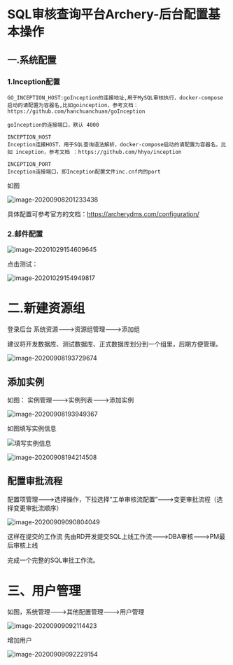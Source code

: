 # SQL审核查询平台Archery-后台配置基本操作

## 一.系统配置

### 1.Inception配置

```
GO_INCEPTION_HOST:goInception的连接地址,用于MySQL审核执行，docker-compose启动的请配置为容器名,比如goinception，参考文档：https://github.com/hanchuanchuan/goInception
```

```
goInception的连接端口，默认 4000
```

```
INCEPTION_HOST
Inception连接HOST，用于SQL查询语法解析，docker-compose启动的请配置为容器名，比如 inception，参考文档 ：https://github.com/hhyo/inception
```

```
INCEPTION_PORT
Inception连接端口，即Inception配置文件inc.cnf内的port
```

如图

![image-20200908201233438](https://gitee.com/funet8/blogimage/raw/master/picgo/image-20200908201233438.png)

具体配置可参考官方的文档：https://archerydms.com/configuration/

### 2.邮件配置

![image-20201029154609645](https://gitee.com/funet8/blogimage/raw/master/picgo/image-20201029154609645.png)

点击测试：

![image-20201029154949817](https://gitee.com/funet8/blogimage/raw/master/picgo/image-20201029154949817.png)

# 二.新建资源组

登录后台 系统资源--->资源组管理--->添加组

建议将开发数据库、测试数据库、正式数据库划分到一个组里，后期方便管理。

![image-20200908193729674](https://gitee.com/funet8/blogimage/raw/master/picgo/image-20200908193729674.png)

## 添加实例

如图： 实例管理--->实例列表--->添加实例

![image-20200908193949367](https://gitee.com/funet8/blogimage/raw/master/picgo/image-20200908193949367.png)

如图填写实例信息

![填写实例信息](https://gitee.com/funet8/blogimage/raw/master/picgo/image-20200908194135183.png)

![image-20200908194214508](https://gitee.com/funet8/blogimage/raw/master/picgo/image-20200908194214508.png)

## 配置审批流程

配置项管理--->选择操作，下拉选择“工单审核流配置”--->变更审批流程（选择变更审批流顺序）

![image-20200909090804049](https://gitee.com/funet8/blogimage/raw/master/picgo/image-20200909090804049.png)

这样在提交的工作流 先由RD开发提交SQL上线工作流--->DBA审核--->PM最后审核上线

完成一个完整的SQL审批工作流。

# 三、用户管理

如图，系统管理--->其他配置管理--->用户管理

![image-20200909092114423](https://gitee.com/funet8/blogimage/raw/master/picgo/image-20200909092114423.png)

增加用户

![image-20200909092229154](https://gitee.com/funet8/blogimage/raw/master/picgo/image-20200909092229154.png)
